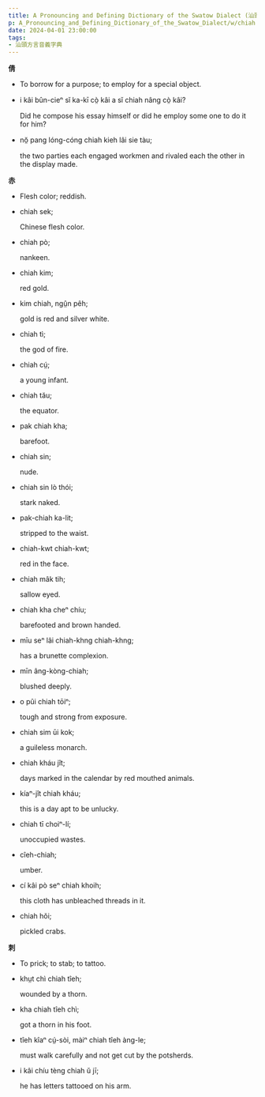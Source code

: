 ```yaml
---
title: A Pronouncing and Defining Dictionary of the Swatow Dialect (汕頭方言音義字典) / chiah
p: A_Pronouncing_and_Defining_Dictionary_of_the_Swatow_Dialect/w/chiah
date: 2024-04-01 23:00:00
tags: 
- 汕頭方言音義字典
---
```



**倩**
- To borrow for a purpose; to employ for a special object.

- i kâi bûn-cieⁿ sĭ ka-kī cò̤ kâi a sĭ chiah nâng cò̤ kâi?

  Did he compose his essay himself or did he employ some one to do it for him?

- nŏ̤ pang lóng-cóng chiah kieh lâi sie tàu;

  the two parties each engaged workmen and rivaled each the other in the display made.

**赤**
- Flesh color; reddish.

- chiah sek;

  Chinese flesh color.

- chiah pò;

  nankeen.

- chiah kim;

  red gold.

- kim chiah, ngṳ̂n pêh;

  gold is red and silver white.

- chiah tì;

  the god of fire.

- chiah cṳ́;

  a young infant.

- chiah tău;

  the equator.

- pak chiah kha;

  barefoot.

- chiah sin;

  nude.

- chiah sin lò thói;

  stark naked.

- pak-chiah ka-lit;

  stripped to the waist.

- chiah-kwt chiah-kwt;

  red in the face.

- chiah mâk tih;

  sallow eyed.

- chiah kha cheⁿ chíu;

  barefooted and brown handed.

- mīu seⁿ lâi chiah-khng chiah-khng;

  has a brunette complexion.

- mīn âng-kòng-chiah;

  blushed deeply.

- o pûi chiah tōiⁿ;

  tough and strong from exposure.

- chiah sim ūi kok;

  a guileless monarch.

- chiah kháu jît;

  days marked in the calendar by red mouthed animals.

- kíaⁿ-jît chiah kháu;

  this is a day apt to be unlucky.

- chiah tī choiⁿ-lí;

  unoccupied wastes.

- cîeh-chiah;

  umber.

- cí kâi pò seⁿ chiah khoih;

  this cloth has unbleached threads in it.

- chiah hŏi;

  pickled crabs.

**刺**
- To prick; to stab; to tattoo.

- khṳt chì chiah tîeh;

  wounded by a thorn.

- kha chiah tîeh chì;

  got a thorn in his foot.

- tîeh kîaⁿ cṳ́-sòi, màiⁿ chiah tîeh àng-le;

  must walk carefully and not get cut by the potsherds.

- i kâi chíu tèng chiah ŭ jī;

  he has letters tattooed on his arm.